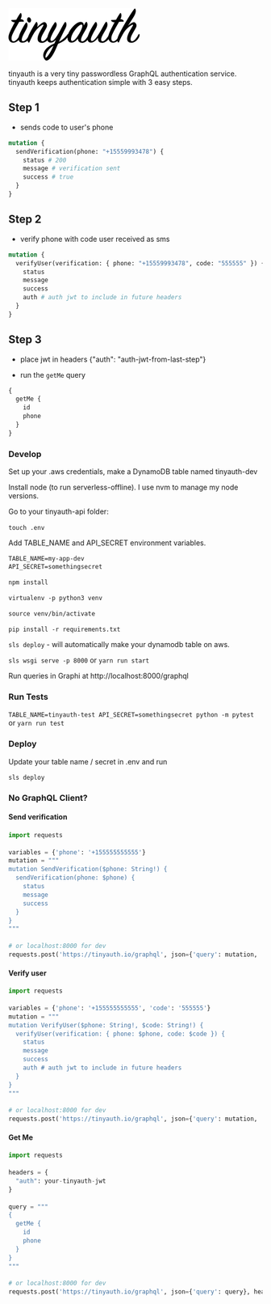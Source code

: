 ![](tinyauthlogo.png)

tinyauth is a very tiny passwordless GraphQL authentication service. tinyauth keeps authentication simple with 3 easy steps.

## Step 1

- sends code to user's phone

```graphql
mutation {
  sendVerification(phone: "+15559993478") {
    status # 200
    message # verification sent
    success # true
  }
}
```

## Step 2

- verify phone with code user received as sms

```graphql
mutation {
  verifyUser(verification: { phone: "+15559993478", code: "555555" }) {
    status
    message
    success
    auth # auth jwt to include in future headers
  }
}
```

## Step 3

- place jwt in headers {"auth": "auth-jwt-from-last-step"}

- run the `getMe` query

```graphql
{
  getMe {
    id
    phone
  }
}
```

### Develop

Set up your .aws credentials, make a DynamoDB table named tinyauth-dev

Install node (to run serverless-offline). I use nvm to manage my node versions.

Go to your tinyauth-api folder:

`touch .env`

Add TABLE_NAME and API_SECRET environment variables.

```console
TABLE_NAME=my-app-dev
API_SECRET=somethingsecret
```

`npm install`

`virtualenv -p python3 venv`

`source venv/bin/activate`

`pip install -r requirements.txt`

`sls deploy` - will automatically make your dynamodb table on aws.

`sls wsgi serve -p 8000` or `yarn run start`

Run queries in Graphi at http://localhost:8000/graphql

### Run Tests

`TABLE_NAME=tinyauth-test API_SECRET=somethingsecret python -m pytest` or `yarn run test`

### Deploy

Update your table name / secret in .env and run

```console
sls deploy
```

### No GraphQL Client?

#### Send verification

```python
import requests

variables = {'phone': '+155555555555'}
mutation = """
mutation SendVerification($phone: String!) {
  sendVerification(phone: $phone) {
    status
    message
    success
  }
}
"""

# or localhost:8000 for dev
requests.post('https://tinyauth.io/graphql', json={'query': mutation, 'variables': variables})
```

#### Verify user

```python
import requests

variables = {'phone': '+155555555555', 'code': '555555'}
mutation = """
mutation VerifyUser($phone: String!, $code: String!) {
  verifyUser(verification: { phone: $phone, code: $code }) {
    status
    message
    success
    auth # auth jwt to include in future headers
  }
}
"""

# or localhost:8000 for dev
requests.post('https://tinyauth.io/graphql', json={'query': mutation, 'variables': variables})
```

#### Get Me

```python
import requests

headers = {
  "auth": your-tinyauth-jwt
}

query = """
{
  getMe {
    id
    phone
  }
}
"""

# or localhost:8000 for dev
requests.post('https://tinyauth.io/graphql', json={'query': query}, headers=headers)
```
